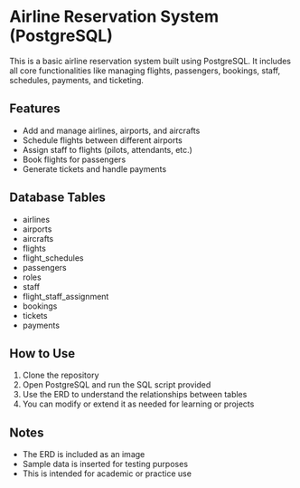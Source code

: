 # Airline Reservation System (PostgreSQL)

This is a basic airline reservation system built using PostgreSQL. It includes all core functionalities like managing flights, passengers, bookings, staff, schedules, payments, and ticketing.

## Features

- Add and manage airlines, airports, and aircrafts
- Schedule flights between different airports
- Assign staff to flights (pilots, attendants, etc.)
- Book flights for passengers
- Generate tickets and handle payments

## Database Tables

- airlines
- airports
- aircrafts
- flights
- flight_schedules
- passengers
- roles
- staff
- flight_staff_assignment
- bookings
- tickets
- payments

## How to Use

1. Clone the repository
2. Open PostgreSQL and run the SQL script provided
3. Use the ERD to understand the relationships between tables
4. You can modify or extend it as needed for learning or projects

## Notes

- The ERD is included as an image
- Sample data is inserted for testing purposes
- This is intended for academic or practice use


